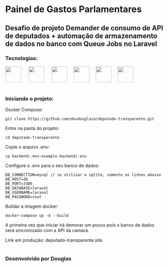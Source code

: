 # Painel de Gastos Parlamentares

## Desafio de projeto Demander de consumo de API de deputados + automação de armazenamento de dados no banco com Queue Jobs no Laravel


### Tecnologias:


<img width=50 src="https://cdn.jsdelivr.net/gh/devicons/devicon@latest/icons/laravel/laravel-original.svg" /> &nbsp;&nbsp;&nbsp;&nbsp;
<img width=50 src="https://cdn.jsdelivr.net/gh/devicons/devicon@latest/icons/php/php-original.svg" /> &nbsp;&nbsp;&nbsp;&nbsp;
<img width=50 src="https://cdn.jsdelivr.net/gh/devicons/devicon@latest/icons/mysql/mysql-original-wordmark.svg" />&nbsp;&nbsp;&nbsp;&nbsp;
<img width=50 src="https://cdn.jsdelivr.net/gh/devicons/devicon@latest/icons/react/react-original.svg" />&nbsp;&nbsp;&nbsp;&nbsp;
<img width=50 src="https://cdn.jsdelivr.net/gh/devicons/devicon@latest/icons/docker/docker-original.svg" />&nbsp;&nbsp;&nbsp;&nbsp;
<img width=50 src="https://cdn.jsdelivr.net/gh/devicons/devicon@latest/icons/amazonwebservices/amazonwebservices-plain-wordmark.svg" />
          
#

### Iniciando o projeto:
Docker Compose:
```
git clone https://github.com/devdouglasa/deputado-transparente.git
```
Entre na pasta do projeto:
```
cd deputado-transparente
```
Copie o arquivo .env:
```
cp backend/.env-example backend/.env
```
Configure o .env para o seu banco de dados:
```
DB_CONNECTION=mysql // se utilizar o sqlite, comente as linhas abaixo
DB_HOST=db
DB_PORT=3306
DB_DATABASE=laravel
DB_USERNAME=laravel
DB_PASSWORD=root
```
Buildar a imagem docker:
```
docker-compose up -d --build
```


A primeira vez que iniciar irá demorar um pouco pois o banco de dados será sincronizado com a API da camara.

Link em produção: deputado-transparente.site

#

### Desenvolvido por Douglas
